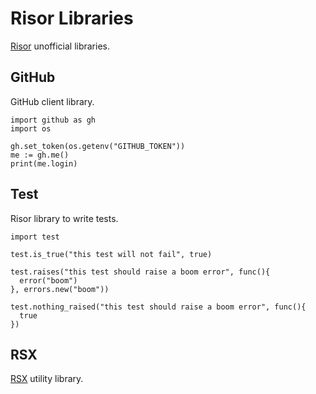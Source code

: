 # Risor Libraries

[Risor](https://risor.io) unofficial libraries.

## GitHub

GitHub client library.

```risor
import github as gh
import os

gh.set_token(os.getenv("GITHUB_TOKEN"))
me := gh.me()
print(me.login)
```

## Test

Risor library to write tests.

```risor
import test

test.is_true("this test will not fail", true)

test.raises("this test should raise a boom error", func(){
  error("boom")
}, errors.new("boom"))

test.nothing_raised("this test should raise a boom error", func(){
  true
})
```

## RSX

[RSX](https://github.com/rubiojr/rsx) utility library.
